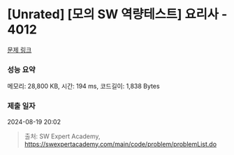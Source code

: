 # [Unrated] [모의 SW 역량테스트] 요리사 - 4012 

[문제 링크](https://swexpertacademy.com/main/code/problem/problemDetail.do?contestProbId=AWIeUtVakTMDFAVH) 

### 성능 요약

메모리: 28,800 KB, 시간: 194 ms, 코드길이: 1,838 Bytes

### 제출 일자

2024-08-19 20:02



> 출처: SW Expert Academy, https://swexpertacademy.com/main/code/problem/problemList.do